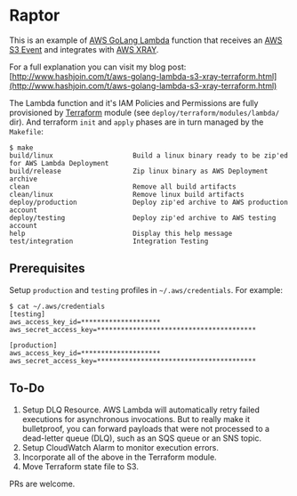 # Raptor

This is an example of [AWS GoLang Lambda](https://docs.aws.amazon.com/sdk-for-go/api/service/lambda/) function that receives an [AWS S3 Event](https://docs.aws.amazon.com/AmazonS3/latest/dev/NotificationHowTo.html) and integrates with [AWS XRAY](https://aws.amazon.com/xray/).  

For a full explanation you can visit my blog post: [http://www.hashjoin.com/t/aws-golang-lambda-s3-xray-terraform.html](http://www.hashjoin.com/t/aws-golang-lambda-s3-xray-terraform.html)

The Lambda function and it's IAM Policies and Permissions are fully provisioned by [Terraform](https://www.terraform.io/) module (see `deploy/terraform/modules/lambda/` dir).  And terraform `init` and `apply` phases are in turn managed by the `Makefile`:

```
$ make
build/linux                    Build a linux binary ready to be zip'ed for AWS Lambda Deployment
build/release                  Zip linux binary as AWS Deployment archive
clean                          Remove all build artifacts
clean/linux                    Remove linux build artifacts
deploy/production              Deploy zip'ed archive to AWS production account
deploy/testing                 Deploy zip'ed archive to AWS testing account
help                           Display this help message
test/integration               Integration Testing
```

## Prerequisites

Setup `production` and `testing` profiles in `~/.aws/credentials`.  For example:

```
$ cat ~/.aws/credentials
[testing]
aws_access_key_id=********************
aws_secret_access_key=****************************************

[production]
aws_access_key_id=********************
aws_secret_access_key=****************************************
```

## To-Do

1. Setup DLQ Resource. AWS Lambda will automatically retry failed executions for asynchronous invocations.  But to really make it bulletproof, you can forward payloads that were not processed to a dead-letter queue (DLQ), such as an SQS queue or an SNS topic.
2. Setup CloudWatch Alarm to monitor execution errors.
3. Incorporate all of the above in the Terraform module.
4. Move Terraform state file to S3.

PRs are welcome.